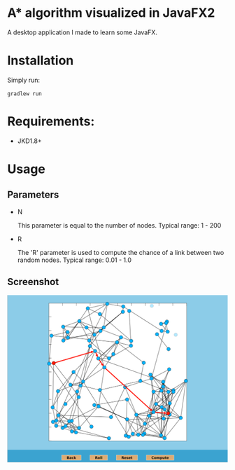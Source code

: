 # A* algorithm visualized in JavaFX2

A desktop application I made to learn some JavaFX.

# Installation

Simply run:

    gradlew run
  
# Requirements:

- JKD1.8+

# Usage

## Parameters

- N

  This parameter is equal to the number of nodes.
  Typical range: 1 - 200
  
- R

  The 'R' parameter is used to compute the chance of
  a link between two random nodes.
  Typical range: 0.01 - 1.0
  
## Screenshot
![navi window](img/navi-panel.png)

